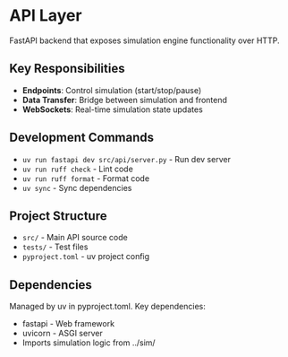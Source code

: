 # API Layer

FastAPI backend that exposes simulation engine functionality over HTTP.

## Key Responsibilities
- **Endpoints**: Control simulation (start/stop/pause)
- **Data Transfer**: Bridge between simulation and frontend
- **WebSockets**: Real-time simulation state updates

## Development Commands
- `uv run fastapi dev src/api/server.py` - Run dev server
- `uv run ruff check` - Lint code
- `uv run ruff format` - Format code
- `uv sync` - Sync dependencies

## Project Structure
- `src/` - Main API source code
- `tests/` - Test files
- `pyproject.toml` - uv project config

## Dependencies
Managed by uv in pyproject.toml. Key dependencies:
- fastapi - Web framework
- uvicorn - ASGI server
- Imports simulation logic from ../sim/